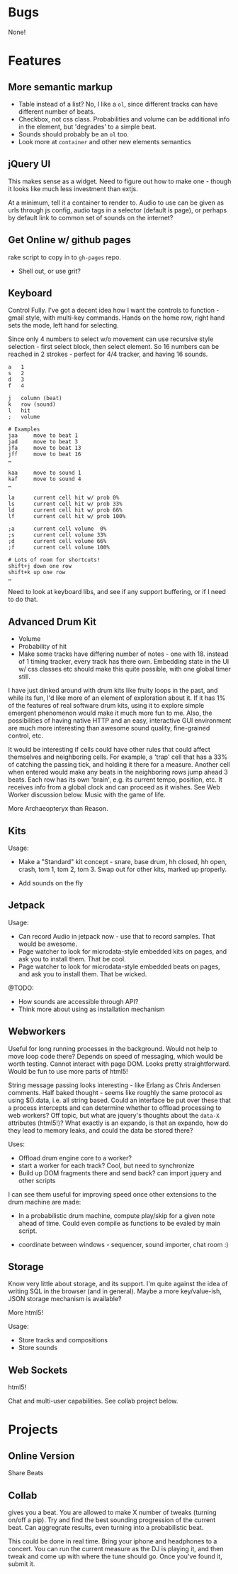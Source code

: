 Bugs
====
None!

Features
========

## More semantic markup ##

- Table instead of a list? No, I like a `ol`, since different tracks can have different number of beats.
- Checkbox, not css class.  Probabilities and volume can be additional info in the element, but 'degrades' to a simple beat.
- Sounds should probably be an `ol` too.
- Look more at `container` and other new elements semantics

## jQuery UI ##

This makes sense as a widget.  Need to figure out how to make one - though it looks like much less investment than extjs.  

At a minimum, tell it a container to render to.  Audio to use can be given as urls through js config, audio tags in a selector (default is page), or perhaps by default link to common set of sounds on the internet?

## Get Online w/ github pages ##
rake script to copy in to `gh-pages` repo.  

- Shell out, or use grit?

## Keyboard ##

Control Fully.  I've got a decent idea how I want the controls to function - gmail style, with multi-key commands.  Hands on the home row, right hand sets the mode, left hand for selecting.  

Since only 4 numbers to select w/o movement can use recursive style selection - first select block, then select element.  So 16 numbers can be reached in 2 strokes - perfect for 4/4 tracker, and having 16 sounds.
    
    a   1
    s   2 
    d   3
    f   4

    j   column (beat)
    k   row (sound)
    l   hit
    ;   volume
    
    # Examples
    jaa     move to beat 1
    jad     move to beat 3
    jfa     move to beat 13
    jff     move to beat 16
    …
    
    kaa     move to sound 1
    kaf     move to sound 4
    …
    
    la      current cell hit w/ prob 0%
    ls      current cell hit w/ prob 33%
    ld      current cell hit w/ prob 66%
    lf      current cell hit w/ prob 100%

    ;a      current cell volume  0%
    ;s      current cell volume 33%
    ;d      current cell volume 66%
    ;f      current cell volume 100%
    
    # Lots of room for shortcuts!
    shift+j down one row
    shift+k up one row
    …
    

Need to look at keyboard libs, and see if any support buffering, or if I need to do that.

## Advanced Drum Kit ##

- Volume
- Probability of hit
- Make some tracks have differing number of notes - one with 18.  instead of 1 timing tracker, every track has there own.  Embedding state in the UI w/ css classes etc should make this quite possible, with one global timer still.

I have just dinked around with drum kits like fruity loops in the past, and while its fun, I'd like more of an element of exploration about it.  If it has 1% of the features of real software drum kits, using it to explore simple emergent phenomenon would make it much more fun to me.  Also, the possibilities of having native HTTP and an easy, interactive GUI environment are much more interesting than awesome sound quality, fine-grained control, etc.

It would be interesting if cells could have other rules that could affect themselves and neighboring cells.  For example, a 'trap' cell that has a 33% of catching the passing tick, and holding it there for a measure.  Another cell when entered would make any beats in the neighboring rows jump ahead 3 beats.  Each row has its own 'brain', e.g. its current tempo, position, etc.  It receives info from a global clock and can proceed as it wishes.  See Web Worker discussion below. Music with the game of life.  

More Archaeopteryx than Reason.

## Kits ##

Usage:

- Make a "Standard" kit concept - snare, base drum, hh closed, hh open, crash, tom 1, tom 2, tom 3.  Swap out for other kits, marked up properly.

- Add sounds on the fly

## Jetpack ##

Usage:

- Can record Audio in jetpack now - use that to record samples.  That would be awesome.
- Page watcher to look for microdata-style embedded kits on pages, and ask you to install them.  That be cool.
- Page watcher to look for microdata-style embedded beats on pages, and ask you to install them.  That be wicked.

@TODO:

- How sounds are accessible through API?
- Think more about using as installation mechanism



## Webworkers ##

Useful for long running processes in the background.  Would not help to move loop code there?  Depends on speed of messaging, which would be worth testing.  Cannot interact with page DOM.  Looks pretty straightforward.  Would be fun to use more parts of html5!

String message passing looks interesting - like Erlang as Chris Andersen comments.  Half baked thought - seems like roughly the same protocol as using $().data, i.e. all string based.  Could an interface be put over these that a process intercepts and can determine whether to offload processing to web workers?  Off topic, but what are jquery's thoughts about the `data-X` attributes (html5!)?  What exactly is an expando, is that an expando, how do they lead to memory leaks, and could the data be stored there?

Uses:

- Offload drum engine core to a worker?
- start a worker for each track?  Cool, but need to synchronize
- Build up DOM fragments there and send back?  can import jquery and other scripts

I can see them useful for improving speed once other extensions to the drum machine are made:

- In a probabilistic drum machine, compute play/skip for a given note ahead of time.  Could even compile as functions to be evaled by main script.
+ coordinate between windows - sequencer, sound importer, chat room :)


## Storage ##

Know very little about storage, and its support.  I'm quite against the idea of writing SQL in the browser (and in general).  Maybe a more key/value-ish, JSON storage mechanism is available?

More html5!

Usage:

- Store tracks and compositions
- Store sounds 

## Web Sockets ##
html5!

Chat and multi-user capabilities.  See collab project below.

Projects
========

## Online Version ##

Share Beats

## Collab ##
gives you a beat.  You are allowed to make X number of tweaks (turning on/off a pip).  Try and find the best sounding progression of the current beat.  Can aggregrate results, even turning into a probabilistic beat.  

This could be done in real time.  Bring your iphone and headphones to a concert.  You can run the current measure as the DJ is playing it, and then tweak and come up with where the tune should go.  Once you've found it, submit it.  